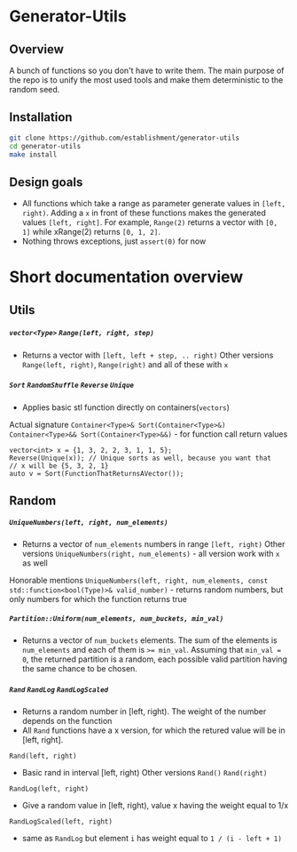 Generator-Utils
===============

Overview
--------
A bunch of functions so you don't have to write them. The main purpose of the repo is to unify the most used tools and make them deterministic to the random seed.

Installation
------------
```sh
git clone https://github.com/establishment/generator-utils
cd generator-utils
make install
```

Design goals
------------
- All functions which take a range as parameter generate values in `[left, right)`. Adding a `x` in front of these functions makes the generated values `[left, right]`. For example, `Range(2)` returns a vector with `[0, 1]` while xRange(2) returns `[0, 1, 2]`.
- Nothing throws exceptions, just `assert(0)` for now

Short documentation overview
============================

Utils
-----
##### `vector<Type>` `Range(left, right, step)` 
* Returns a vector with `[left, left + step, .. right)`
Other versions `Range(left, right)`, `Range(right)` and all of these with `x`

##### `Sort` `RandomShuffle` `Reverse` `Unique`
* Applies basic stl function directly on containers(`vectors`)

Actual signature `Container<Type>& Sort(Container<Type>&)` `Container<Type>&& Sort(Container<Type>&&)` - for function call return values
```
vector<int> x = {1, 3, 2, 2, 3, 1, 1, 5};
Reverse(Unique(x)); // Unique sorts as well, because you want that
// x will be {5, 3, 2, 1}
auto v = Sort(FunctionThatReturnsAVector());
```

Random
------
##### `UniqueNumbers(left, right, num_elements)` 
* Returns a vector of `num_elements` numbers in range `[left, right)`
Other versions `UniqueNumbers(right, num_elements)` - all version work with `x` as well

Honorable mentions `UniqueNumbers(left, right, num_elements, const std::function<bool(Type)>& valid_number)` - returns random numbers, but only numbers for which the function returns true

##### `Partition::Uniform(num_elements, num_buckets, min_val)`
* Returns a vector of `num_buckets` elements. The sum of the elements is `num_elements` and each of them is `>= min_val`. Assuming that `min_val = 0`, the returned partition is a random, each possible valid partition having the same chance to be chosen.

##### `Rand` `RandLog` `RandLogScaled`
* Returns a random number in [left, right). The weight of the number depends on the function
* All `Rand` functions have a x version, for which the retured value will be in [left, right].

`Rand(left, right)`
* Basic rand in interval [left, right)
Other versions `Rand()` `Rand(right)`

`RandLog(left, right)`
* Give a random value in [left, right), value x having the weight equal to 1/x

`RandLogScaled(left, right)` 
* same as `RandLog` but element `i` has weight equal to `1 / (i - left + 1)`

